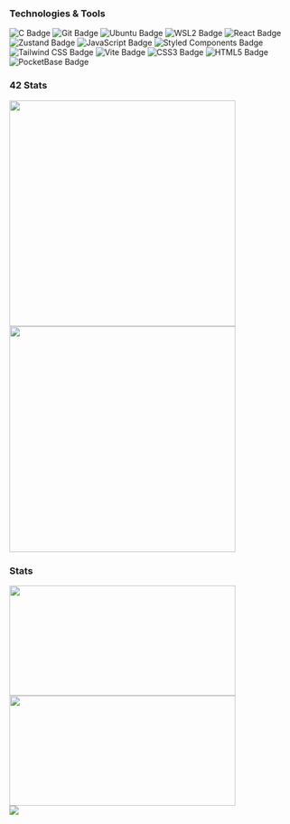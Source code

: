 ### Technologies & Tools
![C Badge](https://img.shields.io/badge/C-A8B9CC?style=flat-square&logo=c&logoColor=white)
![Git Badge](https://img.shields.io/badge/Git-F05032?style=flat-square&logo=git&logoColor=white)
![Ubuntu Badge](https://img.shields.io/badge/Ubuntu-E95420?style=flat-square&logo=ubuntu&logoColor=white)
![WSL2 Badge](https://img.shields.io/badge/WSL2-4D4D4D?style=flat-square&logo=windows&logoColor=white)
![React Badge](https://img.shields.io/badge/React-61DAFB?style=flat-square&logo=React&logoColor=white)
![Zustand Badge](https://img.shields.io/badge/🐻Zustand-000?style=flat-square&logoColor=white)
![JavaScript Badge](https://img.shields.io/badge/JavaScript-F7DF1E?style=flat-square&logo=JavaScript&logoColor=black)
![Styled Components Badge](https://img.shields.io/badge/StyledComponents-DB7093?style=flat-square&logo=styled-components&logoColor=white)
![Tailwind CSS Badge](https://img.shields.io/badge/TailwindCSS-06B6D4?style=flat-square&logo=TailwindCSS&logoColor=white)
![Vite Badge](https://img.shields.io/badge/Vite-646CFF?style=flat-square&logo=vite&logoColor=white)
![CSS3 Badge](https://img.shields.io/badge/CSS3-1572B6?style=flat-square&logo=css3&logoColor=white)
![HTML5 Badge](https://img.shields.io/badge/HTML5-E34F26?style=flat-square&logo=html5&logoColor=white)
![PocketBase Badge](https://img.shields.io/badge/PocketBase-B8DBE4?style=flat-square&logo=PocketBase&logoColor=white)



### 42 Stats
<p align="left" style="margin: 0; padding: 0;">
  <img src="https://badge42.coday.fr/api/v2/clsx4chzw823401p4dwbfo4wt/stats?cursusId=9&coalitionId=piscine" width="400px">
  <br>
  <img src="https://badge42.coday.fr/api/v2/clsx4chzw823401p4dwbfo4wt/stats?cursusId=21&coalitionId=457" width="400px">
</p>

### Stats
<p align="left" style="margin: 0; padding: 0;">
  <img src="https://github-readme-stats.vercel.app/api?username=bigCoDult&show_icons=true&count_private=true&theme=dark&line_height=35" height="195px" width="400px" style="margin: 0; padding: 0;" />
  <br>
  <img src="https://github-readme-stats.vercel.app/api/top-langs/?username=bigCoDult&show_icons=true&layout=compact&theme=dark" height="195px" width="400px" style="margin: 0; padding: 0;" />
</p>

<p align="left" style="margin: 0; padding: 0;">
  <img src="https://hits.seeyoufarm.com/api/count/incr/badge.svg?url=https%3A%2F%2Fgithub.com%2FbigCoDult%2Fhit-counter&count_bg=%2379C83D&title_bg=%23555555&icon=&icon_color=%23E7E7E7&title=hits&edge_flat=false" />
</p>
